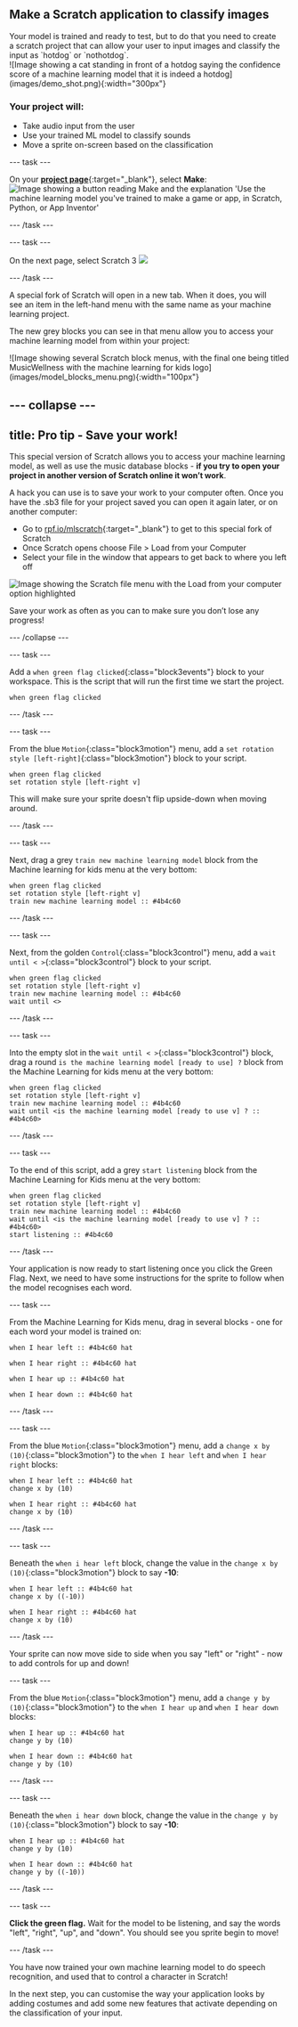 
## Make a Scratch application to classify images

<div style="display: flex; flex-wrap: wrap">
<div style="flex-basis: 200px; flex-grow: 1; margin-right: 15px;">
Your model is trained and ready to test, but to do that you need to create a scratch project that can allow your user to input images and classify the input as `hotdog` or `nothotdog`.
</div>
<div>
![Image showing a cat standing in front of a hotdog saying the confidence score of a machine learning model that it is indeed a hotdog](images/demo_shot.png){:width="300px"}
</div>
</div>


### **Your project will:**
+ Take audio input from the user
+ Use your trained ML model to classify sounds
+ Move a sprite on-screen based on the classification

--- task ---

On your [**project page**](https://machinelearningforkids.co.uk/#!/projects){:target="_blank"}, select **Make**:
![Image showing a button reading Make and the explanation 'Use the machine learning model you've trained to make a game or app, in Scratch, Python, or App Inventor'](images/make_button.png)

--- /task ---

--- task ---

On the next page, select Scratch 3
![](images/scratch3_button.png)

--- /task ---

<div style="display: flex; flex-wrap: wrap">
<div style="flex-basis: 200px; flex-grow: 1; margin-right: 15px;">
A special fork of Scratch will open in a new tab. When it does, you will see an item in the left-hand menu with the same name as your machine learning project.

The new grey blocks you can see in that menu allow you to access your machine learning model from within your project:
</div>
<div>
![Image showing several Scratch block menus, with the final one being titled MusicWellness with the machine learning for kids logo](images/model_blocks_menu.png){:width="100px"}
</div>
</div>

--- collapse ---
---
title: Pro tip - Save your work!
---

This special version of Scratch allows you to access your machine learning model, as well as use the music database blocks - **if you try to open your project in another version of Scratch online it won’t work**. 

A hack you can use is to save your work to your computer often. Once you have the .sb3 file for your project saved you can open it again later, or on another computer:
+ Go to [rpf.io/mlscratch](rpf.io/mlscratch){:target="_blank"} to get to this special fork of Scratch 
+ Once Scratch opens choose File > Load from your Computer
+ Select your file in the window that appears to get back to where you left off

![Image showing the Scratch file menu with the Load from your computer option highlighted](images/load_menu.png)


Save your work as often as you can to make sure you don’t lose any progress!

--- /collapse ---

--- task ---

Add a `when green flag clicked`{:class="block3events"} block to your workspace. This is the script that will run the first time we start the project. 

```blocks3
when green flag clicked
```

--- /task ---

--- task ---

From the blue `Motion`{:class="block3motion"} menu, add a `set rotation style [left-right]`{:class="block3motion"} block to your script.

```blocks3
when green flag clicked
set rotation style [left-right v]
```

This will make sure your sprite doesn't flip upside-down when moving around.

--- /task ---

--- task ---

Next, drag a grey `train new machine learning model` block from the Machine learning for kids menu at the very bottom:

```blocks3
when green flag clicked
set rotation style [left-right v]
train new machine learning model :: #4b4c60
```

--- /task ---

--- task ---

Next, from the golden `Control`{:class="block3control"} menu, add a `wait until < >`{:class="block3control"} block to your script.

```blocks3
when green flag clicked
set rotation style [left-right v]
train new machine learning model :: #4b4c60
wait until <>
```

--- /task ---

--- task ---

Into the empty slot in the `wait until < >`{:class="block3control"} block, drag a round `is the machine learning model [ready to use] ?` block from the Machine Learning for kids menu at the very bottom:

```blocks3
when green flag clicked
set rotation style [left-right v]
train new machine learning model :: #4b4c60
wait until <is the machine learning model [ready to use v] ? :: #4b4c60>
```

--- /task ---

--- task ---

To the end of this script, add a grey `start listening` block from the Machine Learning for Kids menu at the very bottom:

```blocks3
when green flag clicked
set rotation style [left-right v]
train new machine learning model :: #4b4c60
wait until <is the machine learning model [ready to use v] ? :: #4b4c60>
start listening :: #4b4c60
```

--- /task ---

Your application is now ready to start listening once you click the Green Flag. Next, we need to have some instructions for the sprite to follow when the model recognises each word.

--- task ---

From the Machine Learning for Kids menu, drag in several blocks - one for each word your model is trained on:


```blocks3
when I hear left :: #4b4c60 hat
```

```blocks3
when I hear right :: #4b4c60 hat
```

```blocks3
when I hear up :: #4b4c60 hat
```

```blocks3
when I hear down :: #4b4c60 hat
```

--- /task ---

--- task ---

From the blue `Motion`{:class="block3motion"} menu, add a `change x by (10)`{:class="block3motion"} to the `when I hear left` and `when I hear right` blocks:


```blocks3
when I hear left :: #4b4c60 hat
change x by (10)
```

```blocks3
when I hear right :: #4b4c60 hat
change x by (10)
```

--- /task ---

--- task ---

Beneath the `when i hear left` block, change the value in the `change x by (10)`{:class="block3motion"} block to say **-10**:

```blocks3
when I hear left :: #4b4c60 hat
change x by ((-10))
```

```blocks3
when I hear right :: #4b4c60 hat
change x by (10)
```

--- /task ---

Your sprite can now move side to side when you say "left" or "right" - now to add controls for up and down!

--- task ---

From the blue `Motion`{:class="block3motion"} menu, add a `change y by (10)`{:class="block3motion"} to the `when I hear up` and `when I hear down` blocks:


```blocks3
when I hear up :: #4b4c60 hat
change y by (10)
```

```blocks3
when I hear down :: #4b4c60 hat
change y by (10)
```

--- /task ---

--- task ---

Beneath the `when i hear down` block, change the value in the `change y by (10)`{:class="block3motion"} block to say **-10**:

```blocks3
when I hear up :: #4b4c60 hat
change y by (10)
```

```blocks3
when I hear down :: #4b4c60 hat
change y by ((-10))
```

--- /task ---

--- task ---

**Click the green flag.** Wait for the model to be listening, and say the words "left", "right", "up", and "down".
You should see you sprite begin to move!

--- /task ---

You have now trained your own machine learning model to do speech recognition, and used that to control a character in Scratch! 

In the next step, you can customise the way your application looks by adding costumes and add some new features that activate depending on the classification of your input.

